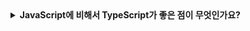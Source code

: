 <details>
  
<summary>
  <strong>JavaScript에 비해서 TypeScript가 좋은 점이 무엇인가요?</strong>
</summary>

<br>

## JavaScript vs TypeScript

- JavaScript 기반의 정적 타입 문법을 추가한 프로그래밍 언어
- JavaScript는 런타임 단계에서 Error가 발생되지만, TypeScript는 컴파일에서 Error가 발생
  = 따라서 프로그램이 실행되다가 죽어버리는 불상사를 예방할 수 있다.
- TypeScript가 JavaScript에 비해 IDE와의 결합성이 높다. ctrl + Click을 통해 빠르게 관련 파일을 찾아볼 수 있다.
- JavaScript는 인터프리터 언어로써, 속도가 빠르긴 하지만, TypeScript는 변환 후 실행이 되기 때문에 시간이 오래 걸린다. 하지만, TypeScript는 런타임 상황에서는 소스코드가 변환되어 있기 때문에, 빠른 실행이 가능하다.
- JavaScript는 TypeScript에 비해 동적 타이핑이 가능해서 유연하게 사용할 수 있다.

<br>
</details>
